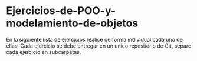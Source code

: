 # Ejercicios-de-POO-y-modelamiento-de-objetos
En la siguiente lista de ejercicios realice de forma individual cada uno de ellas. Cada ejercicio se debe entregar en un unico repositorio de Git, separe cada ejercicio en subcarpetas. 
